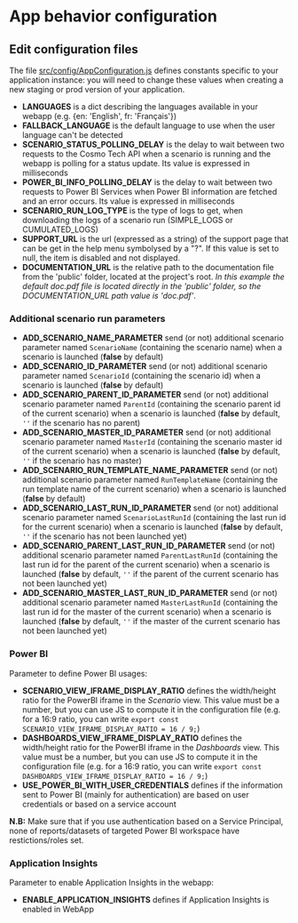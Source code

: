 # App behavior configuration

## Edit configuration files

The file [src/config/AppConfiguration.js](../src/config/AppConfiguration.js) defines constants specific to your
application instance: you will need to change these values when creating a new staging or prod version of your
application.

- **LANGUAGES** is a dict describing the languages available in your webapp (e.g. {en: 'English', fr: 'Français'})
- **FALLBACK_LANGUAGE** is the default language to use when the user language can't be detected
- **SCENARIO_STATUS_POLLING_DELAY** is the delay to wait between two requests to the Cosmo Tech API when a scenario is
  running and the webapp is polling for a status update. Its value is expressed in milliseconds
- **POWER_BI_INFO_POLLING_DELAY** is the delay to wait between two requests to Power BI Services when Power BI information are fetched and an error occurs.
  Its value is expressed in milliseconds
- **SCENARIO_RUN_LOG_TYPE** is the type of logs to get, when downloading the logs of a scenario run (SIMPLE_LOGS or
  CUMULATED_LOGS)
- **SUPPORT_URL** is the url (expressed as a string) of the support page that can be get in the help menu symbolysed by a "?".
  If this value is set to null, the item is disabled and not displayed.
- **DOCUMENTATION_URL** is the relative path to the documentation file from the 'public' folder, located at the project's root. _In this example the default doc.pdf file is located directly in the 'public' folder, so the DOCUMENTATION_URL path value is 'doc.pdf'_.

### Additional scenario run parameters

- **ADD_SCENARIO_NAME_PARAMETER** send (or not) additional scenario parameter named `ScenarioName` (containing the scenario name) when a scenario is launched (**false** by default)
- **ADD_SCENARIO_ID_PARAMETER** send (or not) additional scenario parameter named `ScenarioId` (containing the scenario id) when a scenario is launched (**false** by default)
- **ADD_SCENARIO_PARENT_ID_PARAMETER** send (or not) additional scenario parameter named `ParentId` (containing the scenario parent id of the current scenario) when a scenario is launched (**false** by default, `''` if the scenario has no parent)
- **ADD_SCENARIO_MASTER_ID_PARAMETER** send (or not) additional scenario parameter named `MasterId` (containing the scenario master id of the current scenario) when a scenario is launched (**false** by default, `''` if the scenario has no master)
- **ADD_SCENARIO_RUN_TEMPLATE_NAME_PARAMETER** send (or not) additional scenario parameter named `RunTemplateName` (containing the run template name of the current scenario) when a scenario is launched (**false** by default)
- **ADD_SCENARIO_LAST_RUN_ID_PARAMETER** send (or not) additional scenario parameter named `ScenarioLastRunId` (containing the last run id for the current scenario) when a scenario is launched (**false** by default, `''` if the scenario has not been launched yet)
- **ADD_SCENARIO_PARENT_LAST_RUN_ID_PARAMETER** send (or not) additional scenario parameter named `ParentLastRunId` (containing the last run id for the parent of the current scenario) when a scenario is launched (**false** by default, `''` if the parent of the current scenario has not been launched yet)
- **ADD_SCENARIO_MASTER_LAST_RUN_ID_PARAMETER** send (or not) additional scenario parameter named `MasterLastRunId` (containing the last run id for the master of the current scenario) when a scenario is launched (**false** by default, `''` if the master of the current scenario has not been launched yet)

### Power BI

Parameter to define Power BI usages:

- **SCENARIO_VIEW_IFRAME_DISPLAY_RATIO** defines the width/height ratio for the PowerBI iframe in the _Scenario_ view. This value must be a number, but you can use JS to compute it in the configuration file (e.g. for a 16:9 ratio, you can write `export const SCENARIO_VIEW_IFRAME_DISPLAY_RATIO = 16 / 9;`)
- **DASHBOARDS_VIEW_IFRAME_DISPLAY_RATIO** defines the width/height ratio for the PowerBI iframe in the _Dashboards_ view. This value must be a number, but you can use JS to compute it in the configuration file (e.g. for a 16:9 ratio, you can write `export const DASHBOARDS_VIEW_IFRAME_DISPLAY_RATIO = 16 / 9;`)
- **USE_POWER_BI_WITH_USER_CREDENTIALS** defines if the information sent to Power BI (mainly for authentication) are based on user credentials or based on a service account

**N.B:** Make sure that if you use authentication based on a Service Principal, none of reports/datasets of targeted Power BI workspace have restictions/roles set.

### Application Insights

Parameter to enable Application Insights in the webapp:

- **ENABLE_APPLICATION_INSIGHTS** defines if Application Insights is enabled in WebApp
